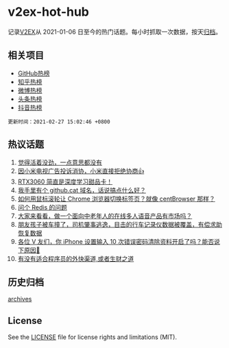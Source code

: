 # v2ex-hot-hub

 记录[V2EX](https://www.v2ex.com/)从 2021-01-06 日至今的热门话题。每小时抓取一次数据，按天[归档](archives)。
 
 ## 相关项目

- [GitHub热榜](https://github.com/snaildev/github-hot-hub)
- [知乎热榜](https://github.com/snaildev/zhihu-hot-hub)
- [微博热榜](https://github.com/snaildev/weibo-hot-hub)
- [头条热榜](https://github.com/snaildev/toutiao-hot-hub)
- [抖音热榜](https://github.com/snaildev/douyin-hot-hub)


 `更新时间：2021-02-27 15:02:46 +0800`

## 热议话题

1. [觉得活着没劲，一点意思都没有](https://www.v2ex.com/t/756630)
1. [因小米电视广告投诉消协，小米直接拒绝协商👍](https://www.v2ex.com/t/756703)
1. [RTX3060 简直是深度学习甜品卡！](https://www.v2ex.com/t/756525)
1. [我手里有个 github.cat 域名，话说搞点什么好？](https://www.v2ex.com/t/756542)
1. [如何用鼠标滚轮让 Chrome 浏览器切换标签页？就像 centBrowser 那样？](https://www.v2ex.com/t/756563)
1. [问个 Redis 的问题](https://www.v2ex.com/t/756528)
1. [大家来看看，做一个面向中老年人的在线多人语音产品有市场吗？](https://www.v2ex.com/t/756518)
1. [朋友孩子被车撞了，司机肇事逃逸，目击的行车记录仪数据被覆盖，有偿求助恢复数据](https://www.v2ex.com/t/756641)
1. [各位 V 友们，你 iPhone 设置输入 10 次错误密码清除资料开启了吗？能否说下原因🙏](https://www.v2ex.com/t/756527)
1. [有没有适合程序员的外快渠道,或者生财之道](https://www.v2ex.com/t/756534)

## 历史归档

[archives](archives)

## License

See the [LICENSE](LICENSE) file for license rights and limitations (MIT).
